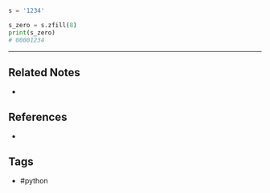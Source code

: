 ```py
s = '1234'

s_zero = s.zfill(8)
print(s_zero)
# 00001234
```

---
## Related Notes
- 

## References
- 

## Tags
- #python 